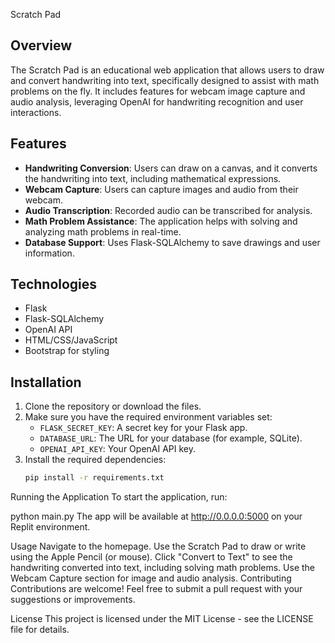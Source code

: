 Scratch Pad
## Overview
The Scratch Pad is an educational web application that allows users to draw and convert handwriting into text, specifically designed to assist with math problems on the fly. It includes features for webcam image capture and audio analysis, leveraging OpenAI for handwriting recognition and user interactions.
## Features
- **Handwriting Conversion**: Users can draw on a canvas, and it converts the handwriting into text, including mathematical expressions.
- **Webcam Capture**: Users can capture images and audio from their webcam.
- **Audio Transcription**: Recorded audio can be transcribed for analysis.
- **Math Problem Assistance**: The application helps with solving and analyzing math problems in real-time.
- **Database Support**: Uses Flask-SQLAlchemy to save drawings and user information.
## Technologies
- Flask
- Flask-SQLAlchemy
- OpenAI API
- HTML/CSS/JavaScript
- Bootstrap for styling
## Installation
1. Clone the repository or download the files.
2. Make sure you have the required environment variables set:
   - `FLASK_SECRET_KEY`: A secret key for your Flask app.
   - `DATABASE_URL`: The URL for your database (for example, SQLite).
   - `OPENAI_API_KEY`: Your OpenAI API key.
3. Install the required dependencies:
   ```bash
   pip install -r requirements.txt
Running the Application
To start the application, run:

python main.py
The app will be available at http://0.0.0.0:5000 on your Replit environment.

Usage
Navigate to the homepage.
Use the Scratch Pad to draw or write using the Apple Pencil (or mouse).
Click "Convert to Text" to see the handwriting converted into text, including solving math problems.
Use the Webcam Capture section for image and audio analysis.
Contributing
Contributions are welcome! Feel free to submit a pull request with your suggestions or improvements.

License
This project is licensed under the MIT License - see the LICENSE file for details.